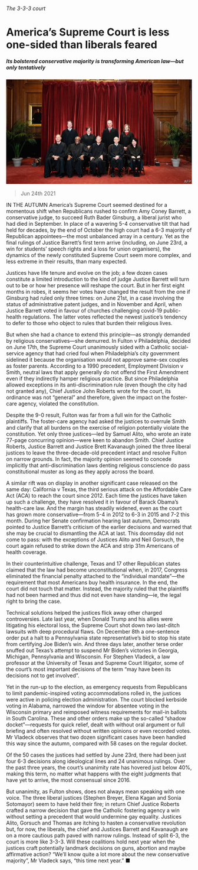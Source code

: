 ###### The 3-3-3 court

# America’s Supreme Court is less one-sided than liberals feared 

##### Its bolstered conservative majority is transforming American law—but only tentatively 

![image](images/20210626_USP001_0.jpg) 

> Jun 24th 2021 

IN THE AUTUMN America’s Supreme Court seemed destined for a momentous shift when Republicans rushed to confirm Amy Coney Barrett, a conservative judge, to succeed Ruth Bader Ginsburg, a liberal jurist who had died in September. In place of a wavering 5-4 conservative tilt that had held for decades, by the end of October the high court had a 6-3 majority of Republican appointees—the most unbalanced array in a century. Yet as the final rulings of Justice Barrett’s first term arrive (including, on June 23rd, a win for students’ speech rights and a loss for union organisers), the dynamics of the newly constituted Supreme Court seem more complex, and less extreme in their results, than many expected.

Justices have life tenure and evolve on the job; a few dozen cases constitute a limited introduction to the kind of judge Justice Barrett will turn out to be or how her presence will reshape the court. But in her first eight months in robes, it seems her votes have changed the result from the one if Ginsburg had ruled only three times: on June 21st, in a case involving the status of administrative patent judges, and in November and April, when Justice Barrett voted in favour of churches challenging covid-19 public-health regulations. The latter votes reflected the newest justice’s tendency to defer to those who object to rules that burden their religious lives.


But when she had a chance to extend this principle—as strongly demanded by religious conservatives—she demurred. In Fulton v Philadelphia, decided on June 17th, the Supreme Court unanimously sided with a Catholic social-service agency that had cried foul when Philadelphia’s city government sidelined it because the organisation would not approve same-sex couples as foster parents. According to a 1990 precedent, Employment Division v Smith, neutral laws that apply generally do not offend the First Amendment even if they indirectly hamper religious practice. But since Philadelphia allowed exceptions in its anti-discrimination rule (even though the city had not granted any), Chief Justice John Roberts wrote for the court, its ordinance was not “general” and therefore, given the impact on the foster-care agency, violated the constitution.

Despite the 9-0 result, Fulton was far from a full win for the Catholic plaintiffs. The foster-care agency had asked the justices to overrule Smith and clarify that all burdens on the exercise of religion potentially violate the constitution. Yet only three justices—led by Samuel Alito, who wrote an irate 77-page concurring opinion—were keen to abandon Smith. Chief Justice Roberts, Justice Barrett and Justice Brett Kavanaugh joined the three liberal justices to leave the three-decade-old precedent intact and resolve Fulton on narrow grounds. In fact, the majority opinion seemed to concede implicitly that anti-discrimination laws denting religious conscience do pass constitutional muster as long as they apply across the board.

A similar rift was on display in another significant case released on the same day: California v Texas, the third serious attack on the Affordable Care Act (ACA) to reach the court since 2012. Each time the justices have taken up such a challenge, they have resolved it in favour of Barack Obama’s health-care law. And the margin has steadily widened, even as the court has grown more conservative—from 5-4 in 2012 to 6-3 in 2015 and 7-2 this month. During her Senate confirmation hearing last autumn, Democrats pointed to Justice Barrett’s criticism of the earlier decisions and warned that she may be crucial to dismantling the ACA at last. This doomsday did not come to pass: with the exceptions of Justices Alito and Neil Gorsuch, the court again refused to strike down the ACA and strip 31m Americans of health coverage.

In their counterintuitive challenge, Texas and 17 other Republican states claimed that the law had become unconstitutional when, in 2017, Congress eliminated the financial penalty attached to the “individual mandate”—the requirement that most Americans buy health insurance. In the end, the court did not touch that matter. Instead, the majority ruled that the plaintiffs had not been harmed and thus did not even have standing—ie, the legal right to bring the case.

Technical solutions helped the justices flick away other charged controversies. Late last year, when Donald Trump and his allies were litigating his electoral loss, the Supreme Court shot down two last-ditch lawsuits with deep procedural flaws. On December 8th a one-sentence order put a halt to a Pennsylvania state representative’s bid to stop his state from certifying Joe Biden’s win. And three days later, another terse order snuffed out Texas’s attempt to suspend Mr Biden’s victories in Georgia, Michigan, Pennsylvania and Wisconsin. For Stephen Vladeck, a law professor at the University of Texas and Supreme Court litigator, some of the court’s most important decisions of the term “may have been its decisions not to get involved”.

Yet in the run-up to the election, as emergency requests from Republicans to limit pandemic-inspired voting accommodations rolled in, the justices were active in policing election administration. The court blocked kerbside voting in Alabama, narrowed the window for absentee voting in the Wisconsin primary and reimposed witness requirements for mail-in ballots in South Carolina. These and other orders make up the so-called “shadow docket”—requests for quick relief, dealt with without oral argument or full briefing and often resolved without written opinions or even recorded votes. Mr Vladeck observes that two dozen significant cases have been handled this way since the autumn, compared with 58 cases on the regular docket.

Of the 50 cases the justices had settled by June 23rd, there had been just four 6-3 decisions along ideological lines and 24 unanimous rulings. Over the past three years, the court’s unanimity rate has hovered just below 40%, making this term, no matter what happens with the eight judgments that have yet to arrive, the most consensual since 2016.

But unanimity, as Fulton shows, does not always mean speaking with one voice. The three liberal justices (Stephen Breyer, Elena Kagan and Sonia Sotomayor) seem to have held their fire; in return Chief Justice Roberts crafted a narrow decision that gave the Catholic fostering agency a win without setting a precedent that would undermine gay equality. Justices Alito, Gorsuch and Thomas are itching to hasten a conservative revolution but, for now, the liberals, the chief and Justices Barrett and Kavanaugh are on a more cautious path paved with narrow rulings. Instead of split 6-3, the court is more like 3-3-3. Will these coalitions hold next year when the justices craft potentially landmark decisions on guns, abortion and maybe affirmative action? “We’ll know quite a lot more about the new conservative majority”, Mr Vladeck says, “this time next year.” ■

